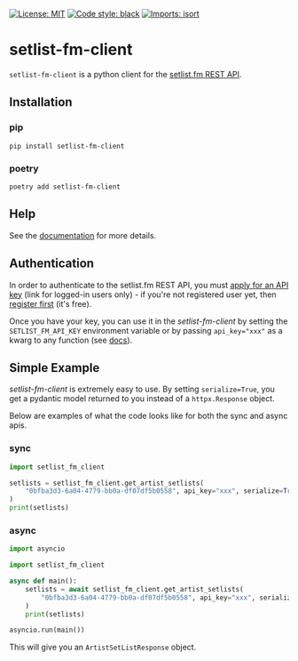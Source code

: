 [![License: MIT](https://img.shields.io/badge/License-MIT-yellow.svg)](https://opensource.org/licenses/MIT)
[![Code style: black](https://img.shields.io/badge/code%20style-black-000000.svg)](https://github.com/psf/black)
[![Imports: isort](https://img.shields.io/badge/%20imports-isort-%231674b1?style=flat&labelColor=ef8336)](https://pycqa.github.io/isort/)

# setlist-fm-client
`setlist-fm-client` is a python client for the  [setlist.fm REST API](https://api.setlist.fm/docs/1.0/index.html).

## Installation

### pip
```console
pip install setlist-fm-client
```

### poetry

```console
poetry add setlist-fm-client
```

## Help
See the [documentation](https://setlist-fm-client.readthedocs.io/en/latest/) for more details.


## Authentication
In order to authenticate to the setlist.fm REST API, you must [apply for an API key](https://www.setlist.fm/settings/api) 
(link for logged-in users only) - if you're not registered user yet, then 
[register first](https://www.setlist.fm/signup) (it's free).

Once you have your key, you can use it in the *setlist-fm-client* by setting the `SETLIST_FM_API_KEY` environment 
variable or by passing `api_key="xxx"` as a kwarg to any function (see [docs]()).


## Simple Example
*setlist-fm-client* is extremely easy to use.  By setting `serialize=True`, you get a pydantic model returned to you instead of
a `httpx.Response` object.

Below are examples of what the code looks like for both the sync and async apis.

### sync
```python
import setlist_fm_client

setlists = setlist_fm_client.get_artist_setlists(
    "0bfba3d3-6a04-4779-bb0a-df07df5b0558", api_key="xxx", serialize=True
)
print(setlists)
```

### async
```python
import asyncio 

import setlist_fm_client

async def main():
    setlists = await setlist_fm_client.get_artist_setlists(
        "0bfba3d3-6a04-4779-bb0a-df07df5b0558", api_key="xxx", serialize=True
    )
    print(setlists)

asyncio.run(main())
```

This will give you an `ArtistSetListResponse` object.


